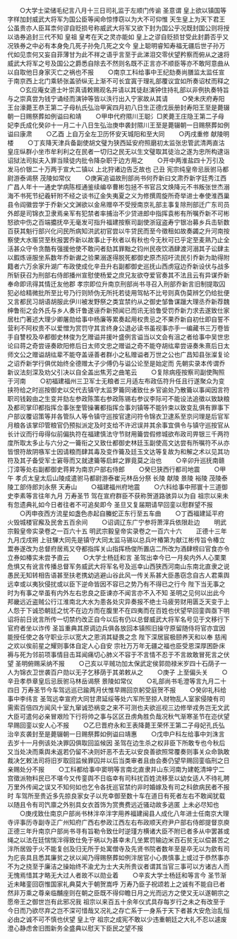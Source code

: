 <!-- { "loadSidebar": true } -->
　　○大学士梁储毛纪言八月十三日司礼监于左顺门传谕  圣意谓  皇上欲以镇国等字样加封威武大将军为国公臣等闻命惊悸窃以为大不可仰惟  天生皇上为天下君王公虽贵亦人臣耳柰何谬自贬损号称威武大将军又欲下封为国公乎况既封国公则将授以诰券追封三代不知  皇祖  皇考在天之灵亦能如  皇上之谬自贬损甘受此封爵否乎又况铁券之中必有本身免几死子孙免几死之文今  皇上聪明睿知寿福无疆后世子孙万代如见柰何又妄自菲薄甘为此不祥之语乎言至于此涕泪交零伏望矜察而俯从之速将威武大将军之号及国公之爵悉自除去不然则名既不正言亦不顺臣等亦不敢阿意曲从以自取他日身家灭亡之祸也不报
　　○南京工科给事中王纪劾奏尚膳监太监任宣于南京西上北门乘轿张盖骄纵无上渐不可长宜寘于理礼部覆议宜如所奏诏杖而释之
　　○玄应庵女道士叶崇真请敕赐观名并请以其徒赵演钟住持礼部以非例执奏特旨与之崇真尝为钱宁诵经而演钟等皆以泆行出入宁家故从其请
　　○癸未庆府寿阳王台濠薨王恭王第二子母杭氏弘治甲寅四月初八日生正德戊辰册封寿阳王至是薨辍朝一日赐祭葬如例谥曰和靖
　　○甲申代府隰川王聪氵□羑薨王庄隐王第二子母妃李氏成化癸卯十一月二十八日生弘治庚申袭封隰川王至是薨辍朝一日赐祭葬如例谥曰康肃
　　○乙酉  上自万全左卫历怀安天城阳和至大同
　　○丙戌重修  献陵明楼
　　○丁亥降天津兵备副使胡文璧为狭西延安府照磨初太监张忠管武清两直沽皇庄纵群小坐市牟利利之在民者一切归之民无以生文璧取其徒治之遂为忠所构逮诣诏狱法司拟夫入罪当赎徒内批令降杂职于边方用之
　　○开中两淮盐四十万引及发马价银二十万两于宣大二镇以  上北狩诸边告乏故也  己丑  宪宗纯皇帝忌辰驸马都尉游泰谒祭  茂陵如常仪
　　○庚寅追谥故刑部尚书何乔新曰文肃乔新字廷秀江西广昌人年十一通史学病陈桱通鉴续编卒曹彬包拯不书官吕文焕降元不书叛张世杰溺海不书死节纪羲轩附不经之谈书辽金失夷夏之义为修撰周旋所奇举进士奉使淮西巢县令阎徽尝学于乔新父文渊欲以金帛赠卒不受授南京礼部主事复除刑部迁广东司员外郎是司锦衣卫隶焉亲军有犯禁者率捕治不少贷进郎中指挥袁彬有所嘱乔新不可彬怒欲中伤之百端攟抚卒无毫发可指升福建按察司副使浙寇盗寿宁银冶募乡兵击斩数百获其魁行部兴化问民所病知洪武初官尝以牛贷民而至今徵租如故奏蠲之升河南按察使大水赈贷至秋报罢乔新以故事止于秋者以有秋也今无秋可已乎定至麦熟乃止全活甚众守令贪酷有强援他使不敢问者劾其罪黜之钧州民夜饮酒肆渡河溺其子讼肆主以鍜炼诬服坐系数年乔新谳之验果溺遂得脱死都御史原杰招吁流民引乔新为助得附籍者六万余家升湖广布政使成化辛丑升右副都御史巡抚山西虏寇边乔新设伏与战多所斩获召为刑部右侍郎播州宣慰使杨爱之庶兄友欲夺爱官奏其不法且云有异谋乔新奉命即讯得其情迁友他郡  孝宗即位升南京刑部尚书寻召入刑部乔新言旧制提取囚犯必给精微批所至比号乃行则矫伪无所托若徒用驾帖不比号则真伪莫辨乞仍给批便又言都民习胡语胡服此伊川被发野祭之类宜禁约从之御史邹鲁谋躐大理丞乔新荐魏绅鲁衔之会外氏与乡人奏讦鲁遂诬乔新预闻已而讯无验鲁受罚乔新力求去遂致仕家居杜门著述大理少卿屠勋给事中杨廉等累奏起用权贵忌之不果乔新自初仕即自誓不营利不阿权贵不以爱憎为赏罚守其言终身公退必读书虽视事亦手一编藏书三万卷皆手自讐校及卒都御史林俊为乞赠谥并援叶盛例言谥当以文会有沮之者给事中吴世忠论曰蒋之奇尝诬奏欧阳修后日太师文忠之赠谥之奇不能夺胡纮辈尝诬奏朱熹后日太师文公之赠谥胡纮辈不能夺盖诬善者群小之私赠谥者万世之公也广昌知县张澯复论之诏乔新学行俱优始终全德赠太子少傅仍与谥公论至是始定而  先朝实录本传谓乔新议法刻深及劝父引决以自全盖出焦芳之曲笔云
　　○复除病痊按察司副使陶照于河南
　　○初福建福州三卫军士无粮者三月适左布政伍符升任且行遂聚众为变挟符给之时巡按御史以交代去镇守太监罗籥同诸致仕乡官谕处乃散籥以事闻因言符职司钱榖由之生变并劾左参政陈策右参政陈锡右参议李际可不能设法追徵以致缺粮及都司掌印都指挥佥事张奎管操署都指挥佥事刘镇等不能钤束以致变乱俱有罪事下户部议覆诏策等并各管队人等令镇守巡按官逮问符令锦衣卫逮系至京问理是后官军月粮各该掌印管粮官仍预拟派定及时支给不许迟误并其余事宜俱令与镇守巡按官从长计议而行毋得似前偏执符在福建慎法守节财用籥尝假修城欲布政司畀银三千两符度所取太多止与六分之一籥衔之又致仕都御史林廷玉副使高文达尝有所嘱符不从亦皆恨符故阴嗾军士因请粮而肆其毒及变作籥及廷玉文达等复故为和解之术以见其功符及其子备受军士窘辱而又就逮籥等启衅之罪竟莫之治也
　　○辛卯升巡抚南赣汀漳等处右副都御史蒋昇为南京户部右侍郎
　　○癸巳狭西行都司地震
　　○甲午  孝贞太皇太后山陵成遣驸马都尉游泰崔元林岳分祭  长陵  献陵  景陵  裕陵  茂陵泰陵工部侍郎刘永祭  天寿山
　　○福建福州府地震
　　○六科给事中邢寰十三道御史李素等言往年九月  万寿圣节  驾在宣府群臣不获称贺道路骇异以为自  祖宗以来未有忽遗典礼如今日者往者不可追矣即今  圣旦又复届期请早回銮以慰群望不报
　　○丙申夜西方流星如盏色赤起自螣蛇正东行至五车曲
　　○丁酉福建延平府火毁城楼官廨及民舍五百余间
　　○诏调辽东广宁参将萧滓兵依限赴边
　　明武宗毅皇帝实录卷之一百六十五
明武宗毅皇帝实录卷之一百六十六
　　正德十三年九月戊戌朔  上驻驆大同先是镇守大同太监马锡以总兵叶椿第为献江彬传旨令椿立鬻券遂改为总督府居焉又夺都指挥关山指挥杨俊所置店二所改为酒肆榜曰官食亦令立券如椿实未尝予直云
　　○大学士杨廷和言  圣驾出幸今已一月矣内外人心栗栗危惧又有讹言传播总督军务威武大将军名号及巡幸山西狭西河南山东南北直隶之说愚民无知转相告语甚至扶老携幼逃避山谷此风一传关系甚大臣愚窃念自古人君乘舆远幸或以夷狄侵扰或以臣下逆命皆因不容已之势乃有不得已之行今  陛下当无事之时为有事之举虽有内外左右忠良之臣谏亦不闻言亦不入不知  圣明之见何以出此今邦畿远近盗贼公行江淮南北大水为患各处灾异奏报不绝士马疲劳财用匮乏天变于上人怨于下诚恐朝廷之忧不在边方而在腹里不在四夷而在百姓也伏望早回銮舆亟下明诏将前日讹言所传一切禁约改正自今以后有仍以总督威武大将军名号见于文移行下官府者坐以诈传  圣旨重典其原调边兵俱各放回本镇照旧操守原留随侍将官亦宜因能授任使之各守职业示以宽大之恩消其疑畏之念  陛下深居宸极颐养天和以奉  慈闱之欢以俟前星之耀则事体自定人心自安  宗社万万年无疆之福也臣受恩深厚困卧床褥与死为邻前项事情目击耳闻痛切心肺义不容于不言情不忍于不言故敢冒死言之伏望  圣明俯赐采纳不报
　　○己亥以平贼功加太保武定侯郭勋禄米岁四十石荫子一人为锦衣卫世袭百户勋以无子乞移荫于其弟敕从之
　　○庚子  上至偏头关
　　○辛丑孝恭章皇后忌辰驸马林岳谒祭  景陵如常仪
　　○礼部尚书毛澄等言九月二十四日  万寿圣节今车驾远巡已踰两月伏惟早赐回京躬受庭贺不报
　　○癸卯礼科给事中李纬言  圣驾远幸宣府大同甘肃延绥等处六军所至掠人财物乱人室家侵陵有司需索百倍四方闻风十室九窜诚恐祸变之来不可测也夫欲巡视三边修举戎务岂无文武大臣可遣何必亲冒艰险下行将帅之事与区区丑虏角胜负哉况秋气渐寒圣节在迩伏望早赐回銮以安人心不报
　　○乙巳晋府永和王表降薨王荣怀王第二子母妃孔氏弘治辛亥袭封至是薨辍朝一日赐祭葬如例谥曰靖惠
　　○戊申户科左给事中刘洙言去岁十一月例该处决罪囚俱取回监候因  圣驾在边生杀之权非臣下所敢专也今秋后又当处决而乘舆未返若仍留不决则奸恶不去无以安良善欲照常覆奏则事关众命孰敢裁决乞敕法司将旧岁取回监候罪囚并以后当类审者且由会奏仍望早赐回銮临刑之日亲赐处分不报
　　○工科都给事中窦明等言南北直隶并山东河南为建乾清坤宁二宫徵派物料民已不堪今又传銮舆不日临幸有司科扰百姓流移至以幼女适人不待礼聘万里外传闻之误又不知何如也乞令各抚巡官禁约非时婚嫁及有司之科歛病民者不报时  车驾所至贵近多先掠良家女子以充幸御至数十车在道日有死者左右不敢闻犹载以随且令有司饩廪之外别具女衣首饰为赏赉费远近骚动故多逃匿  上未必尽知也
　　○庚戌致仕南京户部尚书林泮卒泮字用养福建闽县人成化八年进士任南京大理寺评事历寺副寺正广州知府广西右参政江西左右布政顺天府尹户部右侍郎提督京庾正德三年升南京户部尚书寻有旨勒令致仕时逆瑾方横诸大臣不附已者多从中罢甚或绳之以法在廷惴惴泮得致仕免于祸以为甚幸未几坐累罚输边米百石贫无以偿甚苦之泮所居毁于火不能复创及归无所于处寓僧寺及先贤书院者数年至是卒无以为歛有司为庀丧具且悉其廉贫之状以闻乃得赐祭葬如例泮居官小心畏慎事上或过于恭然事亦不为之挠至于廉洁之操始终不渝尤为士大夫所贵议者谓其当官三事可以方诸古人而无愧焉惜其才略无大过人者故不以勋业着
　　○辛亥大学士杨廷和等言今  圣节渐近未睹銮回窃惟国家礼典莫大于朝贺嵩呼  万寿乃臣子祝颂若上之诚有不能自已者然非万乘之尊亲临黼座则在朝之臣既不得仰瞻日月之光而远方之使又无以遂朝宗之愿帝王之御世岂有此邪况我  祖宗以来百五十余年仪式具存每岁行之未之有改至于今日而乃欲尽弃之岂不深可惜哉又况礼之存亡系于一身系于天下者甚大安危治乱恒必由之诚不可不慎也伏望  皇上守  祖宗之成宪不敢以少违重朝廷之大礼不忍以遽废澄心静虑舍旧图新务全盛典以慰天下臣民之望不报
